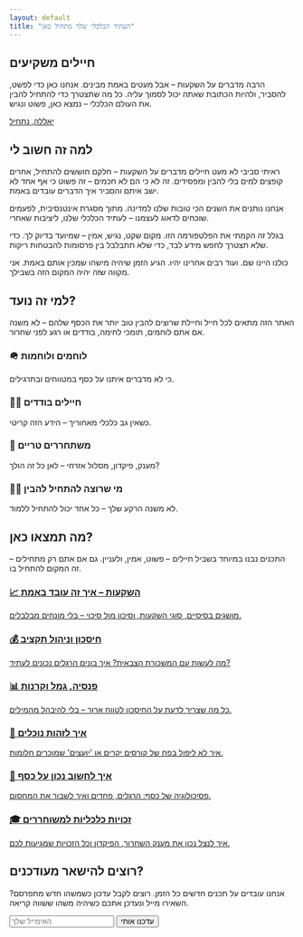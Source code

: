 ```yaml
---
layout: default
title: "העתיד הכלכלי שלך מתחיל כאן"
---
```


<section class="hero">
  <div>
    <h1>חיילים משקיעים</h1>
    <p>הרבה מדברים על השקעות – אבל מעטים באמת מבינים. אנחנו כאן כדי לפשט, להסביר, ולהיות הכתובת שאתה יכול לסמוך עליה. כל מה שתצטרך כדי להתחיל להבין את העולם הכלכלי – נמצא כאן, פשוט ונגיש.</p>
    <div class="cta">
      <a class="btn" href="#start">יאללה, נתחיל</a>
    </div>
  </div>
</section>

<section class="section" id="start">
  <h2>למה זה חשוב לי</h2>
  <div class="story">
    <p>
      ראיתי סביבי לא מעט חיילים מדברים על השקעות – חלקם חוששים להתחיל, אחרים קופצים למים בלי להבין ומפסידים. זה לא כי הם לא חכמים – זה פשוט כי אף אחד לא ישב איתם והסביר איך הדברים עובדים באמת.
    </p>
    <p>
      אנחנו נותנים את השנים הכי טובות שלנו למדינה. מתוך מסגרת אינטנסיבית, לפעמים שוכחים לדאוג לעצמנו – לעתיד הכלכלי שלנו, ליציבות שאחרי.
    </p>
    <p>
      בגלל זה הקמתי את הפלטפורמה הזו. מקום שקט, נגיש, אמין – שמיועד בדיוק לך. כדי שלא תצטרך לחפש מידע לבד, כדי שלא תתבלבל בין פרסומות להבטחות ריקות.
    </p>
    <p>
      כולנו היינו שם. ועוד רבים אחרינו יהיו. הגיע הזמן שיהיה מישהו שמכין אותם באמת. אני מקווה שזה יהיה המקום הזה בשבילך.
    </p>
  </div>
</section>

<section class="section">
  <h2>למי זה נועד?</h2>
  <p>האתר הזה מתאים לכל חייל וחיילת שרוצים להבין טוב יותר את הכסף שלהם – לא משנה אם אתם לוחמים, תומכי לחימה, בודדים או רגע לפני שחרור.</p>
  <div class="cards">
    <div class="card"><h3>🪖 לוחמים ולוחמות</h3><p>כי לא מדברים איתנו על כסף במטווחים ובתרגילים.</p></div>
    <div class="card"><h3>🧍‍♂️ חיילים בודדים</h3><p>כשאין גב כלכלי מאחוריך – הידע הזה קריטי.</p></div>
    <div class="card"><h3>🛫 משתחררים טריים</h3><p>מענק, פיקדון, מסלול אזרחי – לאן כל זה הולך?</p></div>
    <div class="card"><h3>👨‍💻 מי שרוצה להתחיל להבין</h3><p>לא משנה הרקע שלך – כל אחד יכול להתחיל ללמוד.</p></div>
  </div>
</section>

<section class="section">
  <h2>מה תמצאו כאן?</h2>
  <p>התכנים נבנו במיוחד בשביל חיילים – פשוט, אמין, ולעניין. גם אם אתם רק מתחילים – זה המקום להתחיל בו.</p>
  <div class="cards">
    <a href="{{ '/topics/investing-basics' | relative_url }}" class="card-link">
      <div class="card">
        <h3>📈 השקעות – איך זה עובד באמת</h3>
        <p>מושגים בסיסיים, סוגי השקעות, וסיכון מול סיכוי – בלי מונחים מבלבלים.</p>
      </div>
    </a>
    <a href="{{ '/topics/saving-budgeting' | relative_url }}" class="card-link">
      <div class="card">
        <h3>💰 חיסכון וניהול תקציב</h3>
        <p>מה לעשות עם המשכורת הצבאית? איך בונים הרגלים נכונים לעתיד?</p>
      </div>
    </a>
    <a href="{{ '/topics/pension-funds' | relative_url }}" class="card-link">
        <div class="card">
          <h3>📊 פנסיה, גמל וקרנות</h3>
          <p>כל מה שצריך לדעת על החיסכון לטווח ארוך – בלי להיבהל מהמילים.</p>
        </div>
    </a>
    <a href="{{ '/topics/scam-spotting' | relative_url }}" class="card-link">
        <div class="card">
          <h3>🚫 איך לזהות נוכלים</h3>
          <p>איך לא ליפול בפח של קורסים יקרים או 'יועצים' שמוכרים חלומות.</p>
        </div>
    </a>
    <a href="{{ '/topics/money-mindset' | relative_url }}" class="card-link">
        <div class="card">
          <h3>🧠 איך לחשוב נכון על כסף</h3>
          <p>פסיכולוגיה של כסף: הרגלים, פחדים ואיך לשבור את המחסום.</p>
        </div>
    </a>
    <a href="{{ '/topics/veteran-rights' | relative_url }}" class="card-link">
        <div class="card">
          <h3>🎓 זכויות כלכליות למשוחררים</h3>
          <p>איך לנצל נכון את מענק השחרור, הפיקדון וכל הזכויות שמגיעות לכם.</p>
        </div>
    </a>
  </div>
</section>

<section class="section">
  <h2>רוצים להישאר מעודכנים?</h2>
  <p>אנחנו עובדים על תכנים חדשים כל הזמן. רוצים לקבל עדכון כשמשהו חדש מתפרסם? השאירו מייל ונעדכן אתכם כשיהיה משהו ששווה קריאה.</p>
  <form class="newsletter-form">
    <input type="email" placeholder="האימייל שלך">
    <button type="submit" class="btn">עדכנו אותי</button>
  </form>
</section>
